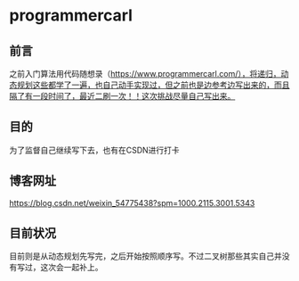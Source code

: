 # programmercarl
## 前言
之前入门算法用代码随想录（https://www.programmercarl.com/），将递归，动态规划这些都学了一遍，也自己动手实现过，但之前也是边参考边写出来的，而且隔了有一段时间了，最近二刷一次！！这次挑战尽量自己写出来。
## 目的
为了监督自己继续写下去，也有在CSDN进行打卡
## 博客网址
https://blog.csdn.net/weixin_54775438?spm=1000.2115.3001.5343
## 目前状况
目前则是从动态规划先写完，之后开始按照顺序写。不过二叉树那些其实自己并没有写过，这次会一起补上。
